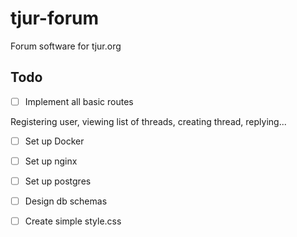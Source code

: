 # tjur-forum
Forum software for tjur.org

## Todo

- [ ] Implement all basic routes

Registering user, viewing list of threads, creating thread, replying...

- [ ] Set up Docker

- [ ] Set up nginx

- [ ] Set up postgres

- [ ] Design db schemas

- [ ] Create simple style.css
